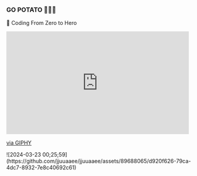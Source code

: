 ### GO POTATO 🌼🥔✨

🌱 Coding From Zero to Hero 
<iframe src="https://giphy.com/embed/kGdWDdaIEN5yDWKmg4" width="480" height="270" frameBorder="0" class="giphy-embed" allowFullScreen></iframe><p><a href="https://giphy.com/gifs/crayon-shinchan-shin-chan-kGdWDdaIEN5yDWKmg4">via GIPHY</a></p>
![2024-03-23 00;25;59](https://github.com/jjuuaaee/jjuuaaee/assets/89688065/d920f626-79ca-4dc7-8932-7e8c40692c61)
